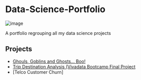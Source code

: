 # Data-Science-Portfolio

![image](https://www.epfl.ch/education/master/wp-content/uploads/2018/11/IC_DS_MA_X-1536x864.jpg)

A portfolio regrouping all my data science projects


## Projects

- [Ghouls, Goblins and Ghosts... Boo!](https://github.com/alezelin/Data-Science-Portfolio/blob/master/ghouls-goblins-and-ghosts-boo/Ghost-Classification.ipynb)
- [Trip Destination Analysis (Vivadata Bootcamp Final Project](https://github.com/alezelin/Data-Science-Portfolio/blob/master/Trip-Destination-Analysis/Data-Analysis.ipynb)
- [Telco Customer Churn]